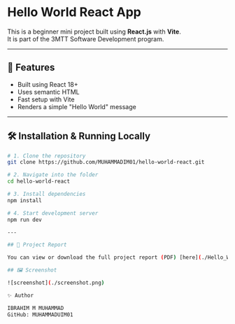 # Hello World React App

This is a beginner mini project built using **React.js** with **Vite**.  
It is part of the 3MTT Software Development program.

---

## 🌟 Features

- Built using React 18+
- Uses semantic HTML
- Fast setup with Vite
- Renders a simple "Hello World" message

---

## 🛠️ Installation & Running Locally

```bash
# 1. Clone the repository
git clone https://github.com/MUHAMMADIM01/hello-world-react.git

# 2. Navigate into the folder
cd hello-world-react

# 3. Install dependencies
npm install

# 4. Start development server
npm run dev

---

## 📎 Project Report

You can view or download the full project report (PDF) [here](./Hello_World_React_Project_Report.pdf)

## 🖼️ Screenshot

![screenshot](./screenshot.png)

✨ Author

IBRAHIM M MUHAMMAD
GitHub: MUHAMMADUIM01
